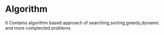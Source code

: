 # Algorithm
It Contains algorithm based approach of searching,sorting,greedy,dynamic and more complected problems
